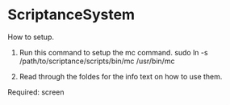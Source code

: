 # ScriptanceSystem


How to setup.



1. Run this command to setup the mc command. 
sudo ln -s /path/to/scriptance/scripts/bin/mc /usr/bin/mc

2. Read through the foldes for the info text on how to use them.


Required: screen
